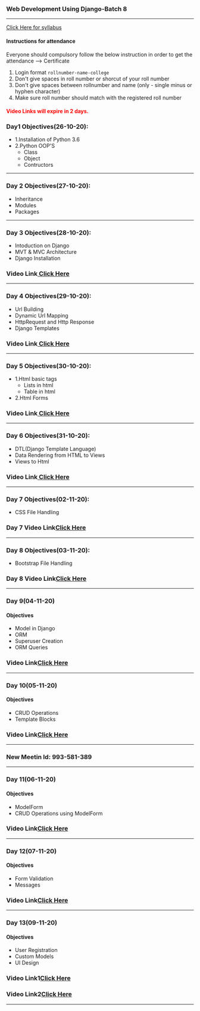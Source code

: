 ### Web Development Using Django-Batch 8
____

[Click Here for syllabus](https://drive.google.com/file/d/1OnBUWHxKIa0ixTU8uKrWTGCE7HB3PbGl/view)

#### Instructions for attendance
Everyone should compulsory follow the below instruction in order to get the attendance --> Certificate

1. Login format `rollnumber-name-college`
2. Don't give spaces in roll number or shorcut of your roll number
3. Don't give spaces between rollnumber and name (only - single minus or hyphen character)
4. Make sure roll number should match with the registered roll number


#### <font style='color:red'> Video Links will expire in 2 days.</font>

### Day1 Objectives(26-10-20):

- 1.Installation of Python 3.6
- 2.Python OOP'S
  - Class
  - Object
  - Contructors


____
### Day 2 Objectives(27-10-20):

- Inheritance
- Modules
- Packages


____
### Day 3 Objectives(28-10-20):
- Intoduction on Django
- MVT & MVC Architecture
- Django Installation
### Video Link[ Click Here](https://transcripts.gotomeeting.com/#/s/0dc1d15554688d1a0c0b027dbeec3ff95f1ed8d60a6d384f21c7d4e617133701)
____

### Day 4 Objectives(29-10-20):
- Url Building
- Dynamic Url Mapping
- HttpRequest and Http Response
- Django Templates
### Video Link[ Click Here](https://transcripts.gotomeeting.com/#/s/552b33da566f01cb636ec129f3d0a0a8220de8d51d7b8c8beacf13dcd8a7a280)
____
### Day 5 Objectives(30-10-20):
- 1.Html basic tags
  - Lists in html
  - Table in html
- 2.Html Forms
### Video Link[ Click Here](https://transcripts.gotomeeting.com/#/s/45bdd0472024e0367d0f5bad20301e69b21daf25b14a23a7d26288bc2b43a6fb)
____
### Day 6 Objectives(31-10-20):
- DTL(Django Template Language)
- Data Rendering from HTML to Views
- Views to Html
### Video Link[ Click Here](https://transcripts.gotomeeting.com/#/s/e30e0b4c42bf4f09b5c87c89ccc3158a7300d33afec9a106cc1337b2b438c933)
___________________
### Day 7 Objectives(02-11-20):
- CSS File Handling


### Day 7 Video Link[Click Here](https://transcripts.gotomeeting.com/#/s/d06eb8f43a26b06ad71970ef2a062380d85bf0213d77219a975b5815183823aa)

______________________
### Day 8 Objectives(03-11-20):
- Bootstrap File Handling


### Day 8 Video Link[Click Here](https://transcripts.gotomeeting.com/#/s/57513f56fea5f67031848432ba50bb9cdbf00340adcb6c38c86b201110f5acc9)

______________
### Day 9(04-11-20)
#### Objectives
- Model in Django
- ORM
- Superuser Creation
- ORM Queries
### Video Link[Click Here](https://transcripts.gotomeeting.com/#/s/dd46c5e72574f1d7a9d91a724aeb454c75cc0b2af80ba0490f06e06e6691490a)
___________
### Day 10(05-11-20)
#### Objectives 
- CRUD Operations
- Template Blocks
### Video Link[Click Here](https://transcripts.gotomeeting.com/#/s/519fcddd526d3adccfe59621e335ce3cdec7d35e5c37ff2ece4e39d3b0d5f0f6)
____________
### New Meetin Id: 993-581-389
__________
### Day 11(06-11-20)
#### Objectives 
- ModelForm
- CRUD Operations using ModelForm
### Video Link[Click Here](https://transcripts.gotomeeting.com/#/s/423ff1b7eb60745b5e6c90178d7617232a6b3e02be14a1012d9fcefb5d192c63)
_____________
### Day 12(07-11-20)
#### Objectives 
- Form Validation
- Messages
### Video Link[Click Here](https://transcripts.gotomeeting.com/#/s/205243ef54c53d80fd917e3034101ff3a2a934dc0fd32124c7199c6960c97cce)
_____________

### Day 13(09-11-20)
#### Objectives 
- User Registration
- Custom Models
- UI Design
### Video Link1[Click Here](https://transcripts.gotomeeting.com/#/s/d0036af2e3ee42c58aca2a7836a45d7e755f52938f18f7ebb38446cf9443cbd5)
### Video Link2[Click Here](https://transcripts.gotomeeting.com/#/s/6eca2312520c28cabecb808e2b0ad220032bf347eae4acc9c94143dd3979833e)
_____________


